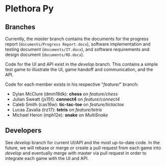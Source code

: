 # Plethora Py

## Branches

Currently, the *master* branch contains the documents for the progress report (`documents/Progress Report.docx`), software implementation and testing document (`documents/IT.docx`), and software requirements and design document (`documents/RD.docx`).

Code for the UI and API exist in the *develop* branch. This contains a simple test game to illustrate the UI, game handoff and communication, and the API.

Code for each member exists in his respective "*feature/*" branch:

- Dylan McClure (dmm18dk): **chess** on *feature/chess*
- Julian Sweatt (js15f): **connect4** on *feature/connect4*
- Caleb Smith (cas16w): **tic-tac-toe** on *feature/tictactoe*
- Lucas Zavalía (lrz17): **tetris** on *feature/tetris*
- Michael Heron (mph12e): **snake** on *MultiSnake*

## Developers

See *develop* branch for current UI/API and the most up-to-date code. In the future, we will rebase or merge or create a pull request from each game into *develop* and eventually merge with master via pull request in order to integrate each game with the UI and API.
